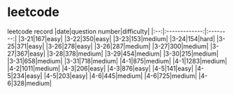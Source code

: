 # leetcode
leetcode record
|date|question number|difficulty|
|:--:|:-------------:|:--------:|
|3-21|167|easy|
|3-22|350|easy|
|3-23|153|medium|
|3-24|154|hard|
|3-25|371|easy|
|3-26|278|easy|
|3-26|287|medium|
|3-27|300|medium|
|3-27|367|easy|
|3-28|378|medium|
|3-29|454|medium|
|3-30|215|medium|
|3-31|658|medium|
|3-31|718|medium|
|4-1|875|medium|
|4-1|1283|medium|
|4-2|1011|medium|
|4-3|206|easy|
|4-3|876|easy|
|4-5|141|easy|
|4-5|234|easy|
|4-5|203|easy|
|4-6|445|medium|
|4-6|725|medium|
|4-6|328|medium|
